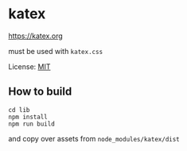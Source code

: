 # katex

https://katex.org

must be used with `katex.css`

License: [MIT](https://github.com/KaTeX/KaTeX/blob/main/LICENSE)

## How to build

```
cd lib
npm install
npm run build
```

and copy over assets from `node_modules/katex/dist`

